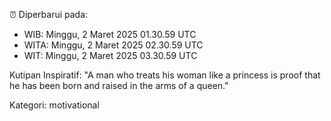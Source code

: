 ⏰ Diperbarui pada:
- WIB: Minggu, 2 Maret 2025 01.30.59 UTC
- WITA: Minggu, 2 Maret 2025 02.30.59 UTC
- WIT: Minggu, 2 Maret 2025 03.30.59 UTC

Kutipan Inspiratif:
"A man who treats his woman like a princess is proof that he has been born and raised in the arms of a queen."


Kategori: motivational

